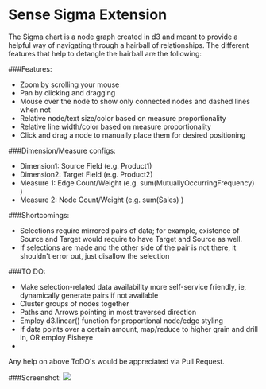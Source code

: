# Sense Sigma Extension

The Sigma chart is a node graph created in d3 and meant to provide a helpful way of navigating through a hairball of relationships. The different features that help to detangle the hairball are the following:

###Features:
  - Zoom by scrolling your mouse
  - Pan by clicking and dragging
  - Mouse over the node to show only connected nodes and dashed lines when not
  - Relative node/text size/color based on measure proportionality
  - Relative line width/color based on measure proportionality
  - Click and drag a node to manually place them for desired positioning

###Dimension/Measure configs:
  - Dimension1: Source Field (e.g. Product1) 
  - Dimension2: Target Field (e.g. Product2)
  - Measure 1: Edge Count/Weight (e.g. sum(MutuallyOccurringFrequency) )
  - Measure 2: Node Count/Weight (e.g. sum(Sales) )

###Shortcomings:
 - Selections require mirrored pairs of data; for example, existence of Source and Target would require to have Target and Source as well.
 - If selections are made and the other side of the pair is not there, it shouldn't error out, just disallow the selection

###TO DO:
  - Make selection-related data availability more self-service friendly, ie, dynamically generate pairs if not available
  - Cluster groups of nodes together
  - Paths and Arrows pointing in most traversed direction
  - Employ d3.linear() function for proportional node/edge styling
  - If data points over a certain amount, map/reduce to higher grain and drill in,
     OR employ Fisheye
  - 
Any help on above ToDO's would be appreciated via Pull Request.

###Screenshot:
<img src="https://raw.githubusercontent.com/chrislarsenqlik/SenseSigma/master/SenseSigma.png">
